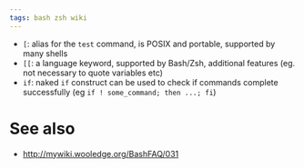 ```yaml
---
tags: bash zsh wiki
---
```


-   `[`: alias for the `test` command, is POSIX and portable, supported by many shells
-   `[[`: a language keyword, supported by Bash/Zsh, additional features (eg. not necessary to quote variables etc)
-   `if`: naked `if` construct can be used to check if commands complete successfully (eg `if ! some_command; then ...; fi`)

# See also

-   <http://mywiki.wooledge.org/BashFAQ/031>
